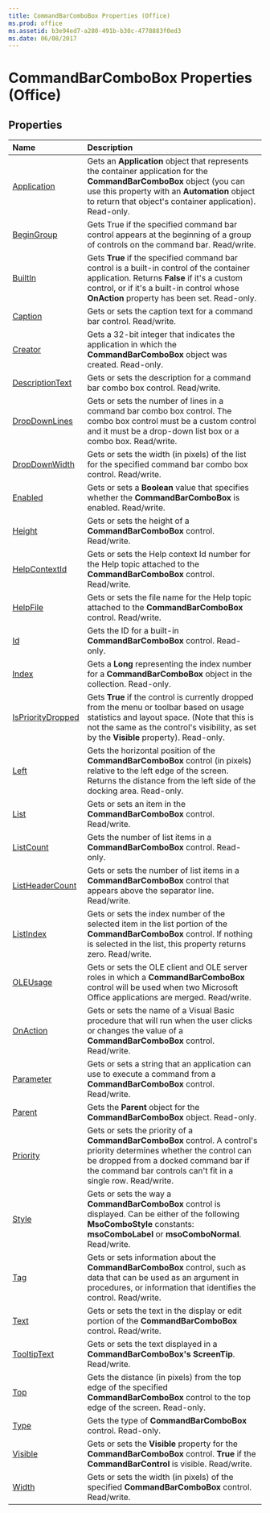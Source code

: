 ```yaml
---
title: CommandBarComboBox Properties (Office)
ms.prod: office
ms.assetid: b3e94ed7-a280-491b-b30c-4778883f0ed3
ms.date: 06/08/2017
---
```



# CommandBarComboBox Properties (Office)

## Properties



|**Name**|**Description**|
|:-----|:-----|
|[Application](commandbarcombobox-application-property-office.md)|Gets an **Application** object that represents the container application for the **CommandBarComboBox** object (you can use this property with an **Automation** object to return that object's container application). Read-only.|
|[BeginGroup](commandbarcombobox-begingroup-property-office.md)|Gets True if the specified command bar control appears at the beginning of a group of controls on the command bar. Read/write.|
|[BuiltIn](commandbarcombobox-builtin-property-office.md)|Gets **True** if the specified command bar control is a built-in control of the container application. Returns **False** if it's a custom control, or if it's a built-in control whose **OnAction** property has been set. Read-only.|
|[Caption](commandbarcombobox-caption-property-office.md)|Gets or sets the caption text for a command bar control. Read/write.|
|[Creator](commandbarcombobox-creator-property-office.md)|Gets a 32-bit integer that indicates the application in which the **CommandBarComboBox** object was created. Read-only.|
|[DescriptionText](commandbarcombobox-descriptiontext-property-office.md)|Gets or sets the description for a command bar combo box control. Read/write.|
|[DropDownLines](commandbarcombobox-dropdownlines-property-office.md)|Gets or sets the number of lines in a command bar combo box control. The combo box control must be a custom control and it must be a drop-down list box or a combo box. Read/write.|
|[DropDownWidth](commandbarcombobox-dropdownwidth-property-office.md)|Gets or sets the width (in pixels) of the list for the specified command bar combo box control. Read/write.|
|[Enabled](commandbarcombobox-enabled-property-office.md)|Gets or sets a **Boolean** value that specifies whether the **CommandBarComboBox** is enabled. Read/write.|
|[Height](commandbarcombobox-height-property-office.md)|Gets or sets the height of a **CommandBarComboBox** control. Read/write.|
|[HelpContextId](commandbarcombobox-helpcontextid-property-office.md)|Gets or sets the Help context Id number for the Help topic attached to the **CommandBarComboBox** control. Read/write.|
|[HelpFile](commandbarcombobox-helpfile-property-office.md)|Gets or sets the file name for the Help topic attached to the **CommandBarComboBox** control. Read/write.|
|[Id](commandbarcombobox-id-property-office.md)|Gets the ID for a built-in **CommandBarComboBox** control. Read-only.|
|[Index](commandbarcombobox-index-property-office.md)|Gets a **Long** representing the index number for a **CommandBarComboBox** object in the collection. Read-only.|
|[IsPriorityDropped](commandbarcombobox-isprioritydropped-property-office.md)|Gets **True** if the control is currently dropped from the menu or toolbar based on usage statistics and layout space. (Note that this is not the same as the control's visibility, as set by the **Visible** property). Read-only.|
|[Left](commandbarcombobox-left-property-office.md)|Gets the horizontal position of the **CommandBarComboBox** control (in pixels) relative to the left edge of the screen. Returns the distance from the left side of the docking area. Read-only.|
|[List](commandbarcombobox-list-property-office.md)|Gets or sets an item in the **CommandBarComboBox** control. Read/write.|
|[ListCount](commandbarcombobox-listcount-property-office.md)|Gets the number of list items in a **CommandBarComboBox** control. Read-only.|
|[ListHeaderCount](commandbarcombobox-listheadercount-property-office.md)|Gets or sets the number of list items in a **CommandBarComboBox** control that appears above the separator line. Read/write.|
|[ListIndex](commandbarcombobox-listindex-property-office.md)|Gets or sets the index number of the selected item in the list portion of the **CommandBarComboBox** control. If nothing is selected in the list, this property returns zero. Read/write.|
|[OLEUsage](commandbarcombobox-oleusage-property-office.md)|Gets or sets the OLE client and OLE server roles in which a **CommandBarComboBox** control will be used when two Microsoft Office applications are merged. Read/write.|
|[OnAction](commandbarcombobox-onaction-property-office.md)|Gets or sets the name of a Visual Basic procedure that will run when the user clicks or changes the value of a **CommandBarComboBox** control. Read/write.|
|[Parameter](commandbarcombobox-parameter-property-office.md)|Gets or sets a string that an application can use to execute a command from a **CommandBarComboBox** control. Read/write.|
|[Parent](commandbarcombobox-parent-property-office.md)|Gets the **Parent** object for the **CommandBarComboBox** object. Read-only.|
|[Priority](commandbarcombobox-priority-property-office.md)|Gets or sets the priority of a **CommandBarComboBox** control. A control's priority determines whether the control can be dropped from a docked command bar if the command bar controls can't fit in a single row. Read/write.|
|[Style](commandbarcombobox-style-property-office.md)|Gets or sets the way a **CommandBarComboBox** control is displayed. Can be either of the following **MsoComboStyle** constants: **msoComboLabel** or **msoComboNormal**. Read/write.|
|[Tag](commandbarcombobox-tag-property-office.md)|Gets or sets information about the **CommandBarComboBox** control, such as data that can be used as an argument in procedures, or information that identifies the control. Read/write.|
|[Text](commandbarcombobox-text-property-office.md)|Gets or sets the text in the display or edit portion of the **CommandBarComboBox** control. Read/write.|
|[TooltipText](commandbarcombobox-tooltiptext-property-office.md)|Gets or sets the text displayed in a **CommandBarComboBox's** **ScreenTip**. Read/write.|
|[Top](commandbarcombobox-top-property-office.md)|Gets the distance (in pixels) from the top edge of the specified **CommandBarComboBox** control to the top edge of the screen. Read-only.|
|[Type](commandbarcombobox-type-property-office.md)|Gets the type of **CommandBarComboBox** control. Read-only.|
|[Visible](commandbarcombobox-visible-property-office.md)|Gets or sets the **Visible** property for the **CommandBarComboBox** control. **True** if the **CommandBarControl** is visible. Read/write.|
|[Width](commandbarcombobox-width-property-office.md)|Gets or sets the width (in pixels) of the specified **CommandBarComboBox** control. Read/write.|

